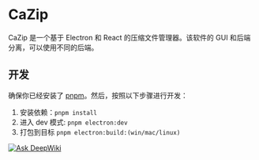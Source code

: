 # CaZip

CaZip 是一个基于 Electron 和 React 的压缩文件管理器。该软件的 GUI 和后端分离，可以使用不同的后端。

## 开发

确保你已经安装了 [pnpm](https://pnpm.io/)。然后，按照以下步骤进行开发：

1. 安装依赖：`pnpm install`
2. 进入 dev 模式: `pnpm electron:dev`
3. 打包到目标 `pnpm electron:build:(win/mac/linux)`

[![Ask DeepWiki](https://deepwiki.com/badge.svg)](https://deepwiki.com/obsidrielle/cazip-electron)